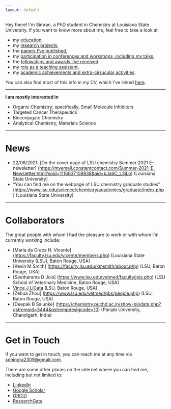 ```yaml
---
layout: default
---
```


Hey there! I'm Simran, a PhD student in Chemistry at Louisiana State University. If you want to know more about me, feel free to take a look at

+ my [education](./education.md),
+ my [research projects](./research.md),
+ the [papers I’ve published](./publications.md),
+ my [participation in conferences and workshops, including my talks](./presentations.md),
+ the [fellowships and awards I’ve received](./fellowships.md)
+ my [role as a teaching assistant](./teaching.md),
+ my [academic achievements and extra-cirrucular activities](./academic.md).

You can also find most of this info in my CV, which I've linked [here](https://github.com/simrandhingra23/simrandhingra23.github.io/blob/main/Simran_CV_Sept-fnf.pdf).

* * *

**I am mostly interested in**
   + Organic Chemistry; specifically, Small Molecule Inhibitors
   + Targeted Cancer Therapeutics
   + Bioconjugate Chemistry
   + Analytical Chemistry, Materials Science

* * *

# News

+ 22/06/2021: [On the cover page of LSU chemistry Summer 2021 E-newsletter] (https://myemail.constantcontact.com/Summer-2021-E-Newsletter.html?soid=1116637108838&aid=bJa6C_L3jLo) (Louisiana State University)
+ “You can find me on the webpage of LSU chemistry graduate studies”                                                     (https://www.lsu.edu/science/chemistry/academics/graduate/index.php ) (Louisiana State University)

* * *

# Collaborators

The great people with whom I had the pleasure to work or with whom I’m currently working include:
+ [Maria da Graça H. Vicente] (https://faculty.lsu.edu/vicente/members.php) (Louisiana State University (LSU), Baton Rouge, USA)
+ [Kevin M Smith] (https://faculty.lsu.edu/kmsmith/about.php) (LSU, Baton Rouge, USA)
+ [Seetharama D Jois] (https://www.lsu.edu/vetmed/faculty/jois.php) (LSU School of Veterinary Medicine, Baton Rouge, USA)
+ [Vince J LiCata]( https://www.lsu.edu/science/biosci/faculty-and-staff/faculty-pages/licata.php) (LSU, Baton Rouge, USA)
+ [Zehua Zhou] (https://www.lsu.edu/vetmed/pbs/people.php) (LSU, Baton Rouge, USA)
+ [Deepak B Salunke] (https://chemistry.puchd.ac.in/show-biodata.php?qstrempid=3444&qstrempdesigcode=10) (Panjab University, Chandigarh, India)

* * *

# Get in Touch

If you want to get in touch, you can reach me at any time via <sdhingra2309@gmail.com>.

There are some other places on the internet where you can find me, including but not limited to:
+ [LinkedIn](https://www.linkedin.com/in/dhingrasimran/)
+ [Google Scholar](https://scholar.google.co.in/citations?hl=en&user=Bns4T7QAAAAJ)
+ [ORCID](https://orcid.org/0000-0003-0029-5200)
+ [ResearchGate](https://www.researchgate.net/profile/Simran_Dhingra4)
